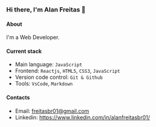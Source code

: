 ### Hi there, I'm Alan Freitas 👋

#### About

I'm a Web Developer.

#### Current stack
- Main language: `JavaScript`
- Frontend: `Reactjs`, `HTML5`, `CSS3`, `JavaScript`
- Version code control: `Git & Github`
- Tools: `VsCode`, `Markdown`

#### Contacts

- Email: freitasbr01@gmail.com
- Linkedin: https://www.linkedin.com/in/alanfreitasbr01/
